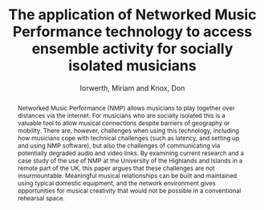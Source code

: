 ---
title: "The application of Networked Music Performance technology to access ensemble activity for socially isolated musicians"
abstract: "Networked Music Performance (NMP) allows musicians to play together over distances via the internet. For musicians who are socially isolated this is a valuable tool to allow musical connections despite barriers of geography or mobility. There are, however, challenges when using this technology, including how musicians cope with technical challenges (such as latency, and setting up and using NMP software), but also the challenges of communicating via potentially degraded audio and video links. By examining current research and a case study of the use of NMP at the University of the Highlands and Islands in a remote part of the UK, this paper argues that these challenges are not insurmountable. Meaningful musical relationships can be built and maintained using typical domestic equipment, and the network environment gives opportunities for musical creativity that would not be possible in a conventional rehearsal space."
address: "Trondheim, Norway"
booktitle: "Proceedings of the International Web Audio Conference"
editor: "Xambó, Anna and Martín, Sara R. and Roma, Gerard"
month: "December"
publisher: "NTNU"
series: "WAC '19"
pages: "8--13"
ID: "8"
author: "Iorwerth, Miriam and Knox, Don"
webAuthor: "Miriam Iorwerth, Don Knox"
track: "Paper"
year: "2019"
tags: year2019
media: https://youtu.be/VLNVgo8Dq-E
pdflink: "/_data/papers/pdf/2019/2019_8.pdf"
ISSN: "2663-5844"
---